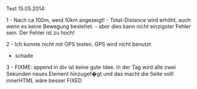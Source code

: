 Test 15.05.2014:

1 - Nach ca 100m, weid 10km angezeigt!
	- Total-Distance wird erhöht, auch wenn es keine Bewegung bestehet.
	- aber dies kann nicht einzigster Fehler sein. Der Fehler ist zu hoch!

2 - Ich konnte nicht mit GPS testen. GPS wird nicht benutzt
   - schade

3 - FIXME: append in div ist keine gute Idee. 
           In der Tag wird alle zwei Sekunden neues
           Element hinzugef�gt und das macht die Seite voll! innerHTML wäre besser
FIXED
